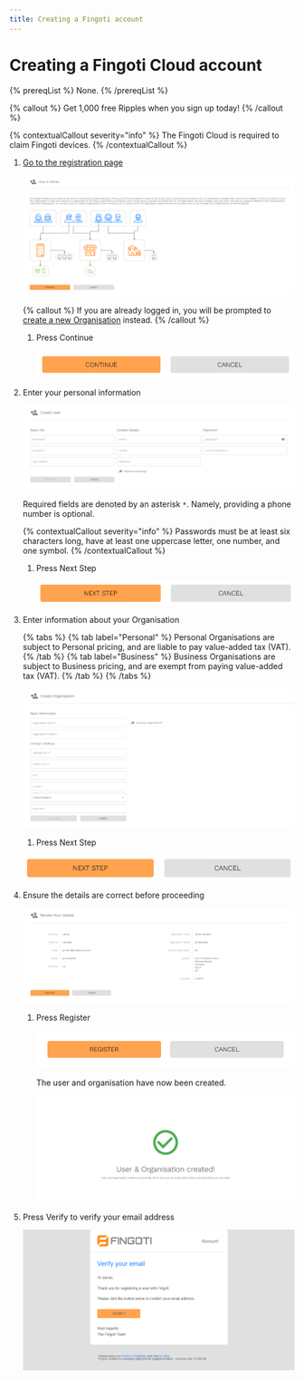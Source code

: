 ```yaml
---
title: Creating a Fingoti account
---
```


# Creating a Fingoti Cloud account

{% prereqList %}
None.
{% /prereqList %}

{% callout %}
Get 1,000 free Ripples when you sign up today!
{% /callout %}

{% contextualCallout severity="info" %}
The Fingoti Cloud is required to claim Fingoti devices.
{% /contextualCallout %}

1. [Go to the registration page](https://account.fingoti.com/register)

   ![Screenshot of the Fingoti account registration page](creating-a-fingoti-account/how-it-works.png)

   <!-- TODO Link to the org creation page -->

   {% callout %}
   If you are already logged in, you will be prompted to [create a new Organisation](/) instead.
   {% /callout %}

   1. Press Continue

      ![Screenshot of Continue and Cancel buttons](creating-a-fingoti-account/continue.png)

2. Enter your personal information

   <!-- TODO Use an image tag for captions -->

   ![Screenshot of the Create User page](creating-a-fingoti-account/create-user.png)

   Required fields are denoted by an asterisk `*`. Namely, providing a phone number is optional.

   {% contextualCallout severity="info" %}
   Passwords must be at least six characters long, have at least one uppercase letter, one number, and one symbol.
   {% /contextualCallout %}

   1. Press Next Step

      ![Screenshot of the Next Step button](creating-a-fingoti-account/next-step.png)

<!-- FIXME Only if the user wasn't invited via email -->

3. Enter information about your Organisation

   {% tabs %}
   {% tab label="Personal" %}
   Personal Organisations are subject to Personal pricing, and are liable to pay value-added tax (VAT).
   {% /tab %}
   {% tab label="Business" %}
   Business Organisations are subject to Business pricing, and are exempt from paying value-added tax (VAT).
   {% /tab %}
   {% /tabs %}

   ![Screenshot of the Create Organisation page](creating-a-fingoti-account/create-organisation.png)

   1. Press Next Step

   ![Screenshot of the Next Step button](creating-a-fingoti-account/next-step.png)

4. Ensure the details are correct before proceeding

   ![Screenshot of the Review Your Details page](creating-a-fingoti-account/review-your-details.png)

   1. Press Register

      ![Screenshot of the Register button](creating-a-fingoti-account/register.png)

      The user and organisation have now been created.

      ![Screenshot of the Review Your Details page](creating-a-fingoti-account/user-and-organisation-created.png)

5. Press Verify to verify your email address

   ![Screenshot of the Verify Your Email message](creating-a-fingoti-account/verify-your-email.png)
